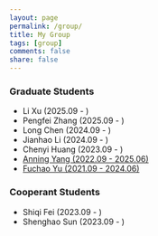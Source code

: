 ```yaml
---
layout: page
permalink: /group/
title: My Group
tags: [group]
comments: false
share: false
---
```



### Graduate Students

* Li Xu (2025.09 - )  <br>
* Pengfei Zhang (2025.09 - ) <br>
* Long Chen (2024.09 - )  <br>
* Jianhao Li (2024.09 - ) <br>
* Chenyi Huang (2023.09 - ) <br>
* <a href="../group/2025-Yang.pdf" class="textlink" target="_blank"> Anning Yang (2022.09 - 2025.06) <br>
* <a href="../group/2024-Yu.pdf" class="textlink" target="_blank"> Fuchao Yu (2021.09 - 2024.06) </a> <br>


### Cooperant Students

* Shiqi Fei (2023.09 - ) <br>
* Shenghao Sun (2023.09 - ) <br>

